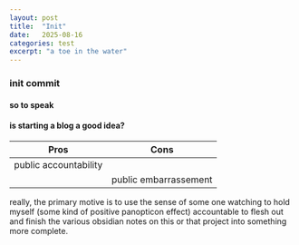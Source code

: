 ```yaml
---
layout: post
title:  "Init"
date:   2025-08-16
categories: test
excerpt: "a toe in the water"
---
```


### init commit
#### so to speak

#### is starting a blog a good idea?

|Pros            |Cons            |
|----------------|----------------|
| public accountability ||
||public embarrassement |

really, the primary motive is to use the sense of some one watching to hold
myself (some kind of  positive panopticon effect) accountable to flesh out and finish the various obsidian notes on this
or that project into something more complete.
